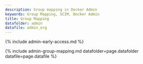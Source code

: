 ```yaml
---
description: Group mapping in Docker Admin
keywords: Group Mapping, SCIM, Docker Admin
title: Group Mapping
datafolder: admin
datafile: admin_org
---
```


{% include admin-early-access.md %}

{% include admin-group-mapping.md datafolder=page.datafolder datafile=page.datafile %}
